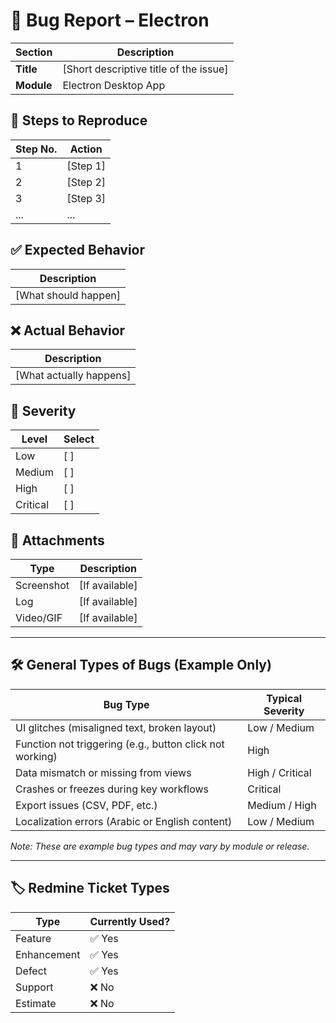 # 🐞 Bug Report – Electron

| **Section**            | **Description** |
|------------------------|-----------------|
| **Title**              | [Short descriptive title of the issue] |
| **Module**             | Electron Desktop App |

## 🧪 Steps to Reproduce

| **Step No.** | **Action**         |
|--------------|--------------------|
| 1            | [Step 1]           |
| 2            | [Step 2]           |
| 3            | [Step 3]           |
| ...          | ...                |

## ✅ Expected Behavior

| **Description**        |
|------------------------|
| [What should happen]   |

## ❌ Actual Behavior

| **Description**         |
|-------------------------|
| [What actually happens] |

## 🚦 Severity

| **Level**   | **Select** |
|-------------|------------|
| Low         | [ ]        |
| Medium      | [ ]        |
| High        | [ ]        |
| Critical    | [ ]        |

## 📎 Attachments

| **Type**      | **Description**      |
|---------------|----------------------|
| Screenshot    | [If available]       |
| Log           | [If available]       |
| Video/GIF     | [If available]       |

---

## 🛠️ General Types of Bugs (Example Only)

| **Bug Type**                                             | **Typical Severity** |
|----------------------------------------------------------|-----------------------|
| UI glitches (misaligned text, broken layout)             | Low / Medium          |
| Function not triggering (e.g., button click not working) | High                  |
| Data mismatch or missing from views                      | High / Critical       |
| Crashes or freezes during key workflows                  | Critical              |
| Export issues (CSV, PDF, etc.)                           | Medium / High         |
| Localization errors (Arabic or English content)          | Low / Medium          |

_Note: These are example bug types and may vary by module or release._

---

## 🏷️ Redmine Ticket Types

| **Type**      | **Currently Used?** |
|---------------|---------------------|
| Feature       | ✅ Yes              |
| Enhancement   | ✅ Yes              |
| Defect        | ✅ Yes              |
| Support       | ❌ No               |
| Estimate      | ❌ No               |
